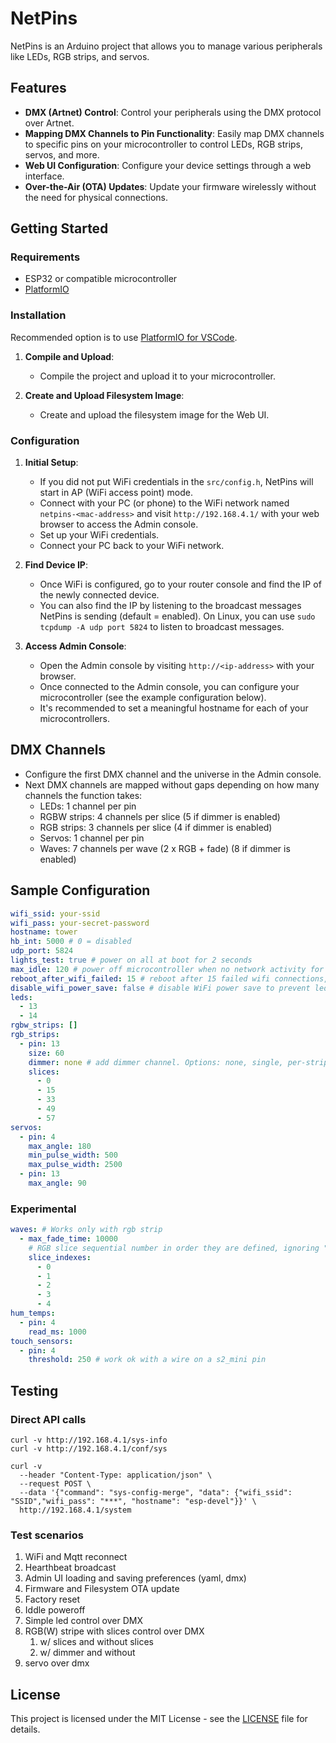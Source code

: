 # NetPins

NetPins is an Arduino project that allows you to manage various peripherals like LEDs, RGB strips, and servos.

## Features

- **DMX (Artnet) Control**: Control your peripherals using the DMX protocol over Artnet.
- **Mapping DMX Channels to Pin Functionality**: Easily map DMX channels to specific pins on your microcontroller to control LEDs, RGB strips, servos, and more.
- **Web UI Configuration**: Configure your device settings through a web interface.
- **Over-the-Air (OTA) Updates**: Update your firmware wirelessly without the need for physical connections.



## Getting Started

### Requirements

- ESP32 or compatible microcontroller
- [PlatformIO](https://platformio.org/)

### Installation

Recommended option is to use [PlatformIO for VSCode](https://docs.platformio.org/en/latest/integration/ide/vscode.html#ide-vscode).

1. **Compile and Upload**:
   - Compile the project and upload it to your microcontroller.

2. **Create and Upload Filesystem Image**:
   - Create and upload the filesystem image for the Web UI.

### Configuration

1. **Initial Setup**:
   - If you did not put WiFi credentials in the `src/config.h`, NetPins will start in AP (WiFi access point) mode.
   - Connect with your PC (or phone) to the WiFi network named `netpins-<mac-address>` and visit `http://192.168.4.1/` with your web browser to access the Admin console.
   - Set up your WiFi credentials.
   - Connect your PC back to your WiFi network.

2. **Find Device IP**:
   - Once WiFi is configured, go to your router console and find the IP of the newly connected device.
   - You can also find the IP by listening to the broadcast messages NetPins is sending (default = enabled). On Linux, you can use `sudo tcpdump -A udp port 5824` to listen to broadcast messages.

3. **Access Admin Console**:
   - Open the Admin console by visiting `http://<ip-address>` with your browser.
   - Once connected to the Admin console, you can configure your microcontroller (see the example configuration below).
   - It's recommended to set a meaningful hostname for each of your microcontrollers.

## DMX Channels

- Configure the first DMX channel and the universe in the Admin console.
- Next DMX channels are mapped without gaps depending on how many channels the function takes:
  - LEDs: 1 channel per pin
  - RGBW strips: 4 channels per slice (5 if dimmer is enabled)
  - RGB strips: 3 channels per slice (4 if dimmer is enabled)
  - Servos: 1 channel per pin
  - Waves: 7 channels per wave (2 x RGB + fade) (8 if dimmer is enabled)

## Sample Configuration

```yaml
wifi_ssid: your-ssid
wifi_pass: your-secret-password
hostname: tower
hb_int: 5000 # 0 = disabled
udp_port: 5824
lights_test: true # power on all at boot for 2 seconds
max_idle: 120 # power off microcontroller when no network activity for N minutes
reboot_after_wifi_failed: 15 # reboot after 15 failed wifi connections, 0 means no reboot
disable_wifi_power_save: false # disable WiFi power save to prevent led flicering on "poor" power connection
leds:
  - 13
  - 14
rgbw_strips: []
rgb_strips:
  - pin: 13
    size: 60
    dimmer: none # add dimmer channel. Options: none, single, per-stripe
    slices:
      - 0
      - 15
      - 33
      - 49
      - 57
servos:
  - pin: 4
    max_angle: 180
    min_pulse_width: 500
    max_pulse_width: 2500
  - pin: 13
    max_angle: 90
```

### Experimental
```yaml
waves: # Works only with rgb strip
  - max_fade_time: 10000
    # RGB slice sequential number in order they are defined, ignoring "pin groups"
    slice_indexes:
      - 0
      - 1
      - 2
      - 3
      - 4
hum_temps:
  - pin: 4
    read_ms: 1000
touch_sensors:
  - pin: 4
    threshold: 250 # work ok with a wire on a s2_mini pin
```

## Testing

### Direct API calls

    curl -v http://192.168.4.1/sys-info
    curl -v http://192.168.4.1/conf/sys

    curl -v 
      --header "Content-Type: application/json" \
      --request POST \
      --data '{"command": "sys-config-merge", "data": {"wifi_ssid": "SSID","wifi_pass": "***", "hostname": "esp-devel"}}' \
      http://192.168.4.1/system

### Test scenarios

1. WiFi and Mqtt reconnect
1. Hearthbeat broadcast
1. Admin UI loading and saving preferences (yaml, dmx)
1. Firmware and Filesystem OTA update
1. Factory reset
1. Iddle poweroff
1. Simple led control over DMX
1. RGB(W) stripe with slices control over DMX
   1. w/ slices and without slices
   1. w/ dimmer and without
1. servo over dmx


## License

This project is licensed under the MIT License - see the [LICENSE](LICENSE) file for details.

